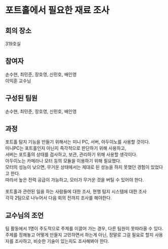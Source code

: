 # 포트홀에서 필요한 재료 조사

## 회의 장소
319호실<br>

## 참여자
손수현, 최민준, 장호영, 신민호, 배인영<br>
이익훈 교수님<br>

## 구성된 팀원
손수현, 최민준, 장호영, 신민호, 배인영<br>

## 과정
포트홀 탐지 기능을 만들기 위해서는 미니 PC, 서버, 아두이노를 사용할 것이다.<br>
미니PC는 포트홀인지 아닌지 즉각적으로 판단하기 위해 사용하고,<br>
서버는 포트홀의 상태를 검사하고, 보관, 관리하기 위해 사용할 생각이다.<br>
아두이노는 카메라나 모터 등의 모듈을 이용하기 위해 필요했다.<br>
모터의 성능이 낮으면, 무거운 상태에서는 제대로 된 성능을 하지 못했던 경험이 있었다고 한다.<br>
따라서 높은 전력 공급이 가능하고, 모터가 무거운 것을 버틸 수 있어야 한다.<br>
<br>
포트홀과 관련된 일을 하는 사람들에 대한 조사, 현행 탐지 시스템에 대한 조사<br>
각각 2팀으로 나누어서 다음 회의 전까지 조사를 해야한다.<br>

## 교수님의 조언
팀 활동에서 1명이 주도적으로 주제를 이끌어 가는 경우, 다른 팀원이 못따라올 수 있다.<br>
주제를 정해놓고 어떻게 만들지 고민하면서 하는게 아닌, 정말로 그걸 필요로 할지 사용자를 조사하고, 비슷한 기술이 있는지도 조사해봐야 한다.<br>


